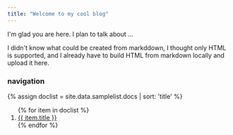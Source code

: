 ```yaml
---
title: "Welcome to my cool blog"
---
```


I'm glad you are here. I plan to talk about ...

I didn't know what could be created from markddown, I thought only HTML is supported, and I already have to build HTML from markdown locally and upload it here.

### navigation
{% assign doclist = site.data.samplelist.docs | sort: 'title'  %}
<ol>
{% for item in doclist %}
    <li><a href="{{ item.url }}">{{ item.title }}</a></li>
{% endfor %}
</ol>
